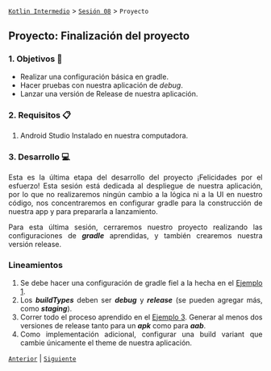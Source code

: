 [`Kotlin Intermedio`](../../Readme.md) > [`Sesión 08`](../Readme.md) > `Proyecto`

## Proyecto: Finalización del proyecto

<div style="text-align: justify;">

### 1. Objetivos :dart:

- Realizar una configuración básica en gradle.
- Hacer pruebas con nuestra aplicación de _debug_.
- Lanzar una versión de Release de nuestra aplicación.

### 2. Requisitos :clipboard:

1. Android Studio Instalado en nuestra computadora.


### 3. Desarrollo :computer:

Esta es la última etapa del desarrollo del proyecto ¡Felicidades por el esfuerzo!  Esta sesión está dedicada al despliegue de nuestra aplicación, por lo que no realizaremos ningún cambio a la lógica ni a la UI en nuestro código, nos concentraremos en configurar gradle para la construcción de nuestra app y para prepararla a lanzamiento.

Para esta última sesión, cerraremos nuestro proyecto realizando las configuraciones de ___gradle___ aprendidas, y también  crearemos nuestra versión release.

### Lineamientos

1. Se debe hacer una configuración de gradle fiel a la hecha en el [Ejemplo 1](../Ejemplo-01).
4. Los ___buildTypes___ deben ser ___debug___ y ___release___ (se pueden agregar más, como ___staging___).  
5. Correr todo el proceso aprendido en el [Ejemplo 3](../Ejemplo-03). Generar al menos dos versiones de release tanto para un ___apk___ como para ___aab___.
4. Como implementación adicional, configurar una build variant que cambie únicamente el theme de nuestra aplicación.



[`Anterior`](../Ejemplo-03) | [`Siguiente`](../Postwork/Readme.md)

</div>
